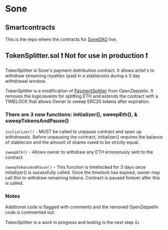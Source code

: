 # Sone
## Smartcontracts

This is the repo where the contracts for [SoneDAO](https://sone.works/) live.  

## TokenSplitter.sol :exclamation: Not for use in production :exclamation:

TokenSplitter is Sone's payment distribution contract.  It allows artist's to withdraw streaming royalties (paid in a stablecoin) during a 3 day withdrawal window.


TokenSplitter is a modification of [PaymentSplitter](https://github.com/OpenZeppelin/openzeppelin-contracts/blob/master/contracts/finance/PaymentSplitter.sol) from OpenZeppelin.  It removes the logic/events for splitting ETH and extends the contract with a TIMELOCK that allows Owner to sweep ERC20 tokens after expiration.


### There are 3 new functions: initializer(), sweepEth(), & sweepTokensAndPause()


`initializer()` - MUST be called to unpause contract and open up withdrawals.  Before unpausing the contract, initializer() requires the balance of stablecoin and the amount of shares owed to be strictly equal.

`sweepEth()` - Allows owner to withdraw any ETH erroneously sent to the contract.

`sweepTokensAndPause()` - This function is timelocked for 3 days once initializer() is sucessfully called.  Once the timelock has expired, owner may call this to withdraw remaining tokens.  Contract is paused forever after this is called.

### Notes

Additional code is flagged with comments and the removed OpenZeppelin code is commented out.  

TokenSplitter is a work in progress and testing is the next step :thumbsup:	
